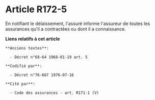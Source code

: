 # Article R172-5

En notifiant le délaissement, l'assuré informe l'assureur de toutes les assurances qu'il a contractées ou dont il a
connaissance.

**Liens relatifs à cet article**

	**Anciens textes**:

	  - Décret n°68-64 1968-01-19 art. 5

	**Codifié par**:

	  - Décret n°76-667 1976-07-16

	**Cité par**:

	  - Code des assurances - art. R171-1 (V)
